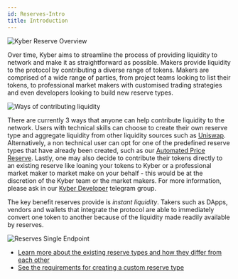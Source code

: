 ```yaml
---
id: Reserves-Intro
title: Introduction
---
```

[//]: # (tagline)
![Kyber Reserve Overview](/uploads/kyberreserveoverview.png "Kyber Reserve Overview")

Over time, Kyber aims to streamline the process of providing liquidity to network and make it as straightforward as possible. Makers provide liquidity to the protocol by contributing a diverse range of tokens. Makers are comprised of a wide range of parties, from project teams looking to list their tokens, to professional market makers with customised trading strategies and even developers looking to build new reserve types.

![Ways of contributing liquidity](/uploads/contributingliquidity.png "Ways of contributing liquidity")

There are currently 3 ways that anyone can help contribute liquidity to the network. Users with technical skills can choose to create their own reserve type and aggregate liquidity from other liquidity sources such as [Uniswap](https://twitter.com/UniswapExchange/status/1092821767134035968). Alternatively, a non technical user can opt for one of the predefined reserve types that have already been created, such as our [Automated Price Reserve](reserves-automatedpricereserve.md). Lastly, one may also decide to contribute their tokens directly to an existing reserve like loaning your tokens to Kyber or a professional market maker to market make on your behalf - this would be at the discretion of the Kyber team or the market makers. For more information, please ask in our [Kyber Developer](https://t.me/KyberDeveloper) telegram group.

The key benefit reserves provide is *instant liquidity*. Takers such as DApps, vendors and wallets that integrate the protocol are able to immediately convert one token to another because of the liquidity made readily available by reserves.

![Reserves Single Endpoint](/uploads/reservesSingleEndpoint.png "Reserves Single Endpoint")

- [Learn more about the existing reserve types and how they differ from each other](reserves-types.md)
- [See the requirements for creating a custom reserve type](reserves-requirements.md)
